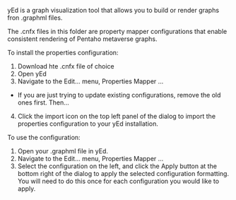yEd is a graph visualization tool that allows you to build or render graphs fron .graphml files.

The .cnfx files in this folder are property mapper configurations that enable consistent rendering of Pentaho metaverse graphs.

To install the properties configuration:

1. Download hte .cnfx file of choice
2. Open yEd
3. Navigate to the Edit... menu, Properties Mapper ... 
  * If you are just trying to update existing configurations, remove the old ones first. Then...
4. Click the import icon on the top left panel of the dialog to import the properties configuration to your yEd installation.

To use the configuration:

1. Open your .graphml file in yEd.
2. Navigate to the Edit... menu, Properties Mapper ...
3. Select the configuration on the left, and click the Apply button at the bottom right of the dialog to apply the selected configuration formatting. You will need to do this once for each configuration you would like to apply.